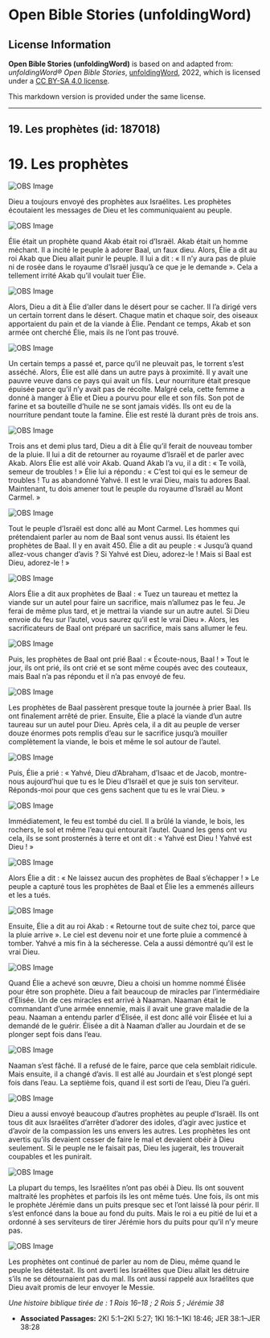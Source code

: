 # Open Bible Stories (unfoldingWord)

## License Information

**Open Bible Stories (unfoldingWord)** is based on and adapted from: _unfoldingWord® Open Bible Stories_, [unfoldingWord](https://unfoldingword.org/utw), 2022, which is licensed under a [CC BY-SA 4.0 license](https://creativecommons.org/licenses/by-sa/4.0/legalcode.en).

This markdown version is provided under the same license.



--------------------------------

## 19. Les prophètes (id: 187018)

19\. Les prophètes
==================

![OBS Image](https://cdn.aquifer.bible/aquifer-content/resources/UWOBS/jpg/360px/obs-en-19-01.jpg)

Dieu a toujours envoyé des prophètes aux Israélites. Les prophètes écoutaient les messages de Dieu et les communiquaient au peuple.

![OBS Image](https://cdn.aquifer.bible/aquifer-content/resources/UWOBS/jpg/360px/obs-en-19-02.jpg)

Élie était un prophète quand Akab était roi d’Israël. Akab était un homme méchant. Il a incité le peuple à adorer Baal, un faux dieu. Alors, Élie a dit au roi Akab que Dieu allait punir le peuple. Il lui a dit : « Il n’y aura pas de pluie ni de rosée dans le royaume d’Israël jusqu’à ce que je le demande ». Cela a tellement irrité Akab qu’il voulait tuer Élie.

![OBS Image](https://cdn.aquifer.bible/aquifer-content/resources/UWOBS/jpg/360px/obs-en-19-03.jpg)

Alors, Dieu a dit à Élie d’aller dans le désert pour se cacher. Il l’a dirigé vers un certain torrent dans le désert. Chaque matin et chaque soir, des oiseaux apportaient du pain et de la viande à Élie. Pendant ce temps, Akab et son armée ont cherché Élie, mais ils ne l’ont pas trouvé.

![OBS Image](https://cdn.aquifer.bible/aquifer-content/resources/UWOBS/jpg/360px/obs-en-19-04.jpg)

Un certain temps a passé et, parce qu’il ne pleuvait pas, le torrent s’est asséché. Alors, Élie est allé dans un autre pays à proximité. Il y avait une pauvre veuve dans ce pays qui avait un fils. Leur nourriture était presque épuisée parce qu’il n’y avait pas de récolte. Malgré cela, cette femme a donné à manger à Élie et Dieu a pourvu pour elle et son fils. Son pot de farine et sa bouteille d’huile ne se sont jamais vidés. Ils ont eu de la nourriture pendant toute la famine. Élie est resté là durant près de trois ans.

![OBS Image](https://cdn.aquifer.bible/aquifer-content/resources/UWOBS/jpg/360px/obs-en-19-05.jpg)

Trois ans et demi plus tard, Dieu a dit à Élie qu’il ferait de nouveau tomber de la pluie. Il lui a dit de retourner au royaume d’Israël et de parler avec Akab. Alors Élie est allé voir Akab. Quand Akab l’a vu, il a dit : « Te voilà, semeur de troubles ! » Élie lui a répondu : « C’est toi qui es le semeur de troubles ! Tu as abandonné Yahvé. Il est le vrai Dieu, mais tu adores Baal. Maintenant, tu dois amener tout le peuple du royaume d’Israël au Mont Carmel. »

![OBS Image](https://cdn.aquifer.bible/aquifer-content/resources/UWOBS/jpg/360px/obs-en-19-06.jpg)

Tout le peuple d’Israël est donc allé au Mont Carmel. Les hommes qui prétendaient parler au nom de Baal sont venus aussi. Ils étaient les prophètes de Baal. Il y en avait 450\. Élie a dit au peuple : « Jusqu’à quand allez\-vous changer d’avis ? Si Yahvé est Dieu, adorez\-le ! Mais si Baal est Dieu, adorez\-le ! »

![OBS Image](https://cdn.aquifer.bible/aquifer-content/resources/UWOBS/jpg/360px/obs-en-19-07.jpg)

Alors Élie a dit aux prophètes de Baal : « Tuez un taureau et mettez la viande sur un autel pour faire un sacrifice, mais n’allumez pas le feu. Je ferai de même plus tard, et je mettrai la viande sur un autre autel. Si Dieu envoie du feu sur l’autel, vous saurez qu’il est le vrai Dieu ». Alors, les sacrificateurs de Baal ont préparé un sacrifice, mais sans allumer le feu.

![OBS Image](https://cdn.aquifer.bible/aquifer-content/resources/UWOBS/jpg/360px/obs-en-19-08.jpg)

Puis, les prophètes de Baal ont prié Baal : « Écoute\-nous, Baal ! » Tout le jour, ils ont prié, ils ont crié et se sont même coupés avec des couteaux, mais Baal n’a pas répondu et il n’a pas envoyé de feu.

![OBS Image](https://cdn.aquifer.bible/aquifer-content/resources/UWOBS/jpg/360px/obs-en-19-09.jpg)

Les prophètes de Baal passèrent presque toute la journée à prier Baal. Ils ont finalement arrêté de prier. Ensuite, Élie a placé la viande d’un autre taureau sur un autel pour Dieu. Après cela, il a dit au peuple de verser douze énormes pots remplis d’eau sur le sacrifice jusqu’à mouiller complètement la viande, le bois et même le sol autour de l’autel.

![OBS Image](https://cdn.aquifer.bible/aquifer-content/resources/UWOBS/jpg/360px/obs-en-19-10.jpg)

Puis, Élie a prié : « Yahvé, Dieu d’Abraham, d’Isaac et de Jacob, montre\-nous aujourd’hui que tu es le Dieu d’Israël et que je suis ton serviteur. Réponds\-moi pour que ces gens sachent que tu es le vrai Dieu. »

![OBS Image](https://cdn.aquifer.bible/aquifer-content/resources/UWOBS/jpg/360px/obs-en-19-11.jpg)

Immédiatement, le feu est tombé du ciel. Il a brûlé la viande, le bois, les rochers, le sol et même l’eau qui entourait l’autel. Quand les gens ont vu cela, ils se sont prosternés à terre et ont dit : « Yahvé est Dieu ! Yahvé est Dieu ! »

![OBS Image](https://cdn.aquifer.bible/aquifer-content/resources/UWOBS/jpg/360px/obs-en-19-12.jpg)

Alors Élie a dit : « Ne laissez aucun des prophètes de Baal s’échapper ! » Le peuple a capturé tous les prophètes de Baal et Élie les a emmenés ailleurs et les a tués.

![OBS Image](https://cdn.aquifer.bible/aquifer-content/resources/UWOBS/jpg/360px/obs-en-19-13.jpg)

Ensuite, Élie a dit au roi Akab : « Retourne tout de suite chez toi, parce que la pluie arrive ». Le ciel est devenu noir et une forte pluie a commencé à tomber. Yahvé a mis fin à la sécheresse. Cela a aussi démontré qu’il est le vrai Dieu.

![OBS Image](https://cdn.aquifer.bible/aquifer-content/resources/UWOBS/jpg/360px/obs-en-19-14.jpg)

Quand Élie a achevé son œuvre, Dieu a choisi un homme nommé Élisée pour être son prophète. Dieu a fait beaucoup de miracles par l’intermédiaire d’Élisée. Un de ces miracles est arrivé à Naaman. Naaman était le commandant d’une armée ennemie, mais il avait une grave maladie de la peau. Naaman a entendu parler d’Élisée, il est donc allé voir Élisée et lui a demandé de le guérir. Élisée a dit à Naaman d’aller au Jourdain et de se plonger sept fois dans l’eau.

![OBS Image](https://cdn.aquifer.bible/aquifer-content/resources/UWOBS/jpg/360px/obs-en-19-15.jpg)

Naaman s’est fâché. Il a refusé de le faire, parce que cela semblait ridicule. Mais ensuite, il a changé d’avis. Il est allé au Jourdain et s’est plongé sept fois dans l’eau. La septième fois, quand il est sorti de l’eau, Dieu l’a guéri.

![OBS Image](https://cdn.aquifer.bible/aquifer-content/resources/UWOBS/jpg/360px/obs-en-19-16.jpg)

Dieu a aussi envoyé beaucoup d’autres prophètes au peuple d’Israël. Ils ont tous dit aux Israélites d’arrêter d’adorer des idoles, d’agir avec justice et d’avoir de la compassion les uns envers les autres. Les prophètes les ont avertis qu’ils devaient cesser de faire le mal et devaient obéir à Dieu seulement. Si le peuple ne le faisait pas, Dieu les jugerait, les trouverait coupables et les punirait.

![OBS Image](https://cdn.aquifer.bible/aquifer-content/resources/UWOBS/jpg/360px/obs-en-19-17.jpg)

La plupart du temps, les Israélites n’ont pas obéi à Dieu. Ils ont souvent maltraité les prophètes et parfois ils les ont même tués. Une fois, ils ont mis le prophète Jérémie dans un puits presque sec et l’ont laissé là pour périr. Il s’est enfoncé dans la boue au fond du puits. Mais le roi a eu pitié de lui et a ordonné à ses serviteurs de tirer Jérémie hors du puits pour qu’il n’y meure pas.

![OBS Image](https://cdn.aquifer.bible/aquifer-content/resources/UWOBS/jpg/360px/obs-en-19-18.jpg)

Les prophètes ont continué de parler au nom de Dieu, même quand le peuple les détestait. Ils ont averti les Israélites que Dieu allait les détruire s’ils ne se détournaient pas du mal. Ils ont aussi rappelé aux Israélites que Dieu avait promis de leur envoyer le Messie.

*Une histoire biblique tirée de : 1 Rois 16–18 ; 2 Rois 5 ; Jérémie 38*

* **Associated Passages:** 2KI 5:1–2KI 5:27; 1KI 16:1–1KI 18:46; JER 38:1–JER 38:28

